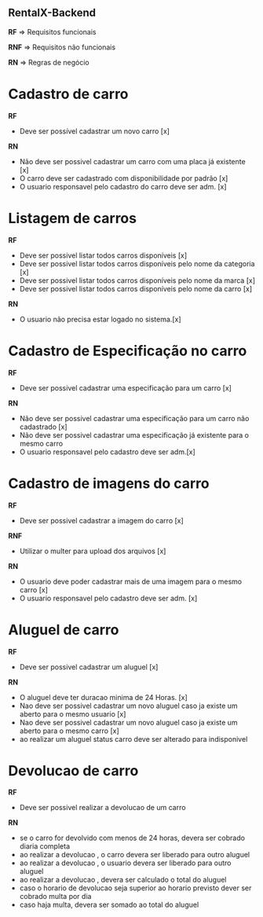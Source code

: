 ## RentalX-Backend

**RF** => Requisitos funcionais

**RNF** => Requisitos não funcionais

**RN** => Regras de negócio

# Cadastro de carro

**RF**

-   Deve ser possível cadastrar um novo carro [x]

**RN**

-   Não deve ser possivel cadastrar um carro com uma placa já existente [x]
-   O carro deve ser cadastrado com disponibilidade por padrão [x]
-   O usuario responsavel pelo cadastro do carro deve ser adm. [x]

# Listagem de carros

**RF**

-   Deve ser possivel listar todos carros disponíveis [x]
-   Deve ser possivel listar todos carros disponíveis pelo nome da categoria [x]
-   Deve ser possivel listar todos carros disponíveis pelo nome da marca [x]
-   Deve ser possivel listar todos carros disponíveis pelo nome da carro [x]

**RN**

-   O usuario não precisa estar logado no sistema.[x]

# Cadastro de Especificação no carro

**RF**

-   Deve ser possivel cadastrar uma especificação para um carro [x]

**RN**

-   Não deve ser possivel cadastrar uma especificação para um carro não cadastrado [x]
-   Não deve ser possivel cadastrar uma especificação já existente para o mesmo carro
-   O usuario responsavel pelo cadastro deve ser adm.[x]

# Cadastro de imagens do carro

**RF**

-   Deve ser possivel cadastrar a imagem do carro [x]

**RNF**

-   Utilizar o multer para upload dos arquivos [x]

**RN**

-   O usuario deve poder cadastrar mais de uma imagem para o mesmo carro [x]
-   O usuario responsavel pelo cadastro deve ser adm. [x]

# Aluguel de carro

**RF**

-   Deve ser possivel cadastrar um aluguel [x]

**RN**

-   O aluguel deve ter duracao minima de 24 Horas. [x]
-   Nao deve ser possivel cadastrar um novo aluguel caso ja existe um aberto para o mesmo usuario [x]
-   Nao deve ser possivel cadastrar um novo aluguel caso ja existe um aberto para o mesmo carro [x]
-   ao realizar um aluguel status carro deve ser alterado para indisponivel

# Devolucao de carro

**RF**

-   Deve ser possivel realizar a devolucao de um carro

**RN**

-   se o carro for devolvido com menos de 24 horas, devera ser cobrado diaria completa
-   ao realizar a devolucao , o carro devera ser liberado para outro aluguel
-   ao realizar a devolucao , o usuario devera ser liberado para outro aluguel
-   ao realizar a devolucao , devera ser calculado o total do aluguel
-   caso o horario de devolucao seja superior ao horario previsto dever ser cobrado multa por dia
-   caso haja multa, devera ser somado ao total do aluguel
